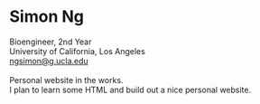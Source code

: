 # Simon Ng
Bioengineer, 2nd Year <br>
University of California, Los Angeles <br>
ngsimon@g.ucla.edu <br> <br>
Personal website in the works. <br>
I plan to learn some HTML and build out a nice personal website.
